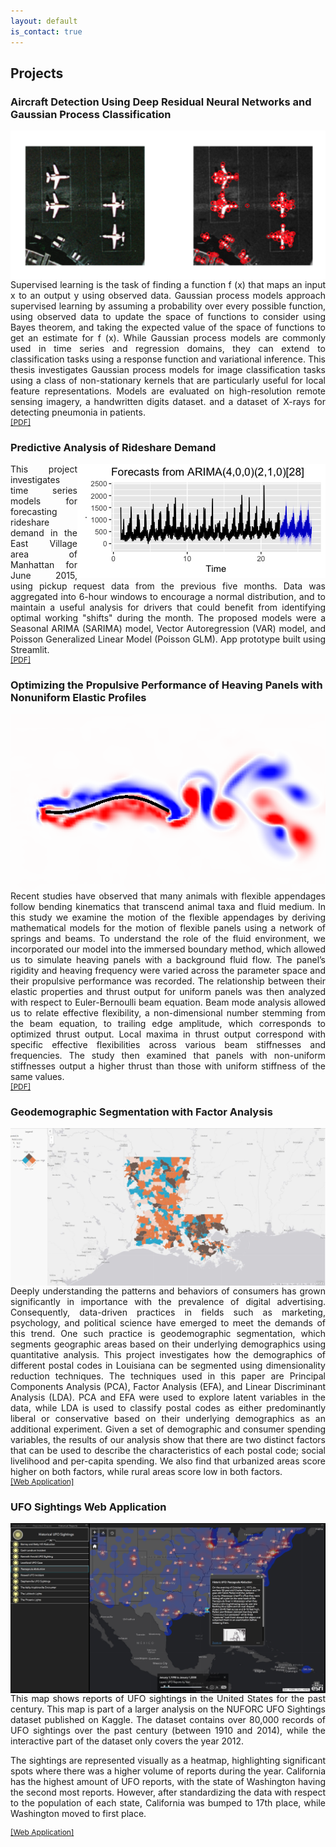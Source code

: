 ```yaml
---
layout: default
is_contact: true
---
```


## Projects

### Aircraft Detection Using Deep Residual Neural Networks and Gaussian Process Classification

<img class="img_custom" src="images/aircraft.png" align="right" padding ="10px"/>

<div style="font-size:14px;text-align:justify;">
Supervised learning is the task of finding a function f (x) that maps an input x to an output y using observed data. Gaussian process models approach supervised learning by assuming a probability over every possible function, using observed data to update the space of functions to consider using Bayes theorem, and taking the expected value of the space of functions to get an estimate for f (x). While Gaussian process models are commonly used in time series and regression domains, they can extend to classification tasks using a response function and variational inference. This thesis investigates Gaussian process models for image classification tasks using a class of non-stationary kernels that are particularly useful for local feature representations. Models are evaluated on high-resolution remote sensing imagery, a handwritten digits dataset. and a dataset of X-rays for detecting pneumonia in patients.
</div>

<div style="font-size:12px;">
<a href="https://bit.ly/31CUGsh" target="_blank">[PDF]</a>
</div>



### Predictive Analysis of Rideshare Demand

<img class="img_custom" src="images/arima.png" align="right" padding ="10px"/>

<div style="font-size:14px;text-align:justify;">
This project investigates time series models for forecasting rideshare demand in the East Village area of Manhattan for June 2015, using pickup request data from the previous five months. Data was aggregated into 6-hour windows to encourage a normal distribution, and to maintain a useful analysis for drivers that could benefit from identifying optimal working "shifts" during the month. The proposed models were a Seasonal ARIMA (SARIMA) model, Vector Autoregression (VAR) model, and Poisson Generalized Linear Model (Poisson GLM). App prototype built using Streamlit.
</div>
<div style="font-size:12px;">
<a href="https://bit.ly/31CUGsh" target="_blank">[PDF]</a>
</div>

### Optimizing the Propulsive Performance of Heaving Panels with Nonuniform Elastic Profiles

<img class="img_custom" src="images/panel.png" align="right" padding ="10px"/>

<div style="font-size:14px;text-align:justify;">
<br>
Recent studies have observed that many animals with flexible appendages follow bending kinematics that transcend animal taxa and fluid medium. In this study we examine the motion of the flexible appendages by deriving mathematical models for the motion of flexible panels using a network of springs and beams. To understand the role of the fluid environment, we incorporated our model into the immersed boundary method, which allowed us to simulate heaving panels with a background fluid flow. The panel’s rigidity and heaving frequency were varied across the parameter space and their propulsive performance was recorded. The relationship between their elastic properties and thrust output for uniform panels was then analyzed with respect to Euler-Bernoulli beam equation. Beam mode analysis allowed us to relate effective flexibility, a non-dimensional number stemming from the beam equation, to trailing edge amplitude, which corresponds to optimized thrust output. Local maxima in thrust output correspond with specific effective flexibilities across various beam stiffnesses and frequencies. The study then examined that panels with non-uniform stiffnesses output a higher thrust than those with uniform stiffness of the same values.
</div>


<div style="font-size:12px;">
<a href="https://bit.ly/3kxLIFh" target="_blank">[PDF]</a>
</div>

### Geodemographic Segmentation with Factor Analysis

<img class="img_custom" src="images/geodemo.jpg" align="right" padding ="10px"/>

<div style="font-size:14px;text-align:justify;">
<br>
Deeply understanding the patterns and behaviors of consumers has grown significantly in importance with the prevalence of digital advertising. Consequently, data-driven practices in fields such as marketing, psychology, and political science have emerged to meet the demands of this trend. One such practice is geodemographic segmentation, which segments geographic areas based on their underlying demographics using quantitative analysis. This project investigates how the demographics of different postal codes in Louisiana can be segmented using dimensionality reduction techniques. The techniques used in this paper are Principal Components Analysis (PCA), Factor Analysis (EFA), and Linear Discriminant Analysis (LDA). PCA and EFA were used to explore latent variables in the data, while LDA is used to classify postal codes as either predominantly liberal or conservative based on their underlying demographics as an additional experiment. Given a set of demographic and consumer spending variables, the results of our analysis show that there are two distinct factors that can be used to describe the characteristics of each postal code; social livelihood and per-capita spending. We also find that urbanized areas score higher on both factors, while rural areas score low in both factors.
</div>

<div style="font-size:12px;">
<a href="https://bit.ly/2VPl2p0" target="_blank">[Web Application]</a>
</div>

### UFO Sightings Web Application

<img class="img_custom" src="images/ufo.png" align="right" padding ="10px"/>

<div style="font-size:14px;text-align:justify;">
<br>
This map shows reports of UFO sightings in the United States for the past century. This map is part of a larger analysis on the NUFORC UFO Sightings dataset published on Kaggle. The dataset contains over 80,000 records of UFO sightings over the past century (between 1910 and 2014), while the interactive part of the dataset only covers the year 2012.

The sightings are represented visually as a heatmap, highlighting significant spots where there was a higher volume of reports during the year. California has the highest amount of UFO reports, with the state of Washington having the second most reports. However, after standardizing the data with respect to the population of each state, California was bumped to 17th place, while Washington moved to first place.
</div>

<div style="font-size:12px;">
<a href="https://arcg.is/1OjDbf" target="_blank">[Web Application]</a>
</div>
